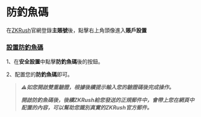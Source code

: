 # 防釣魚碼

在[ZKRush](https://pool.zkrush.com/)官網登錄**主賬號**後，點擊右上角頭像進入**賬戶設置**

### [設置防釣魚碼](fang-diao-yu-ma.md#she-zhi-fang-diao-yu-ma) <a href="#she-zhi-fang-diao-yu-ma" id="she-zhi-fang-diao-yu-ma"></a>

1、在**安全設置**中點擊**防釣魚碼**後的按鈕。

2、配置您的**防釣魚碼**即可。



> _**⚠️如您開啟雙重驗證，根據後續提示輸入您的驗證碼後完成操作。**_
>
> _**開啟防釣魚碼後，後續ZKRush給您發送的正規郵件中，會帶上您在網頁中配置的內容，可以幫助您識別真實的ZKRush官方郵件。**_
